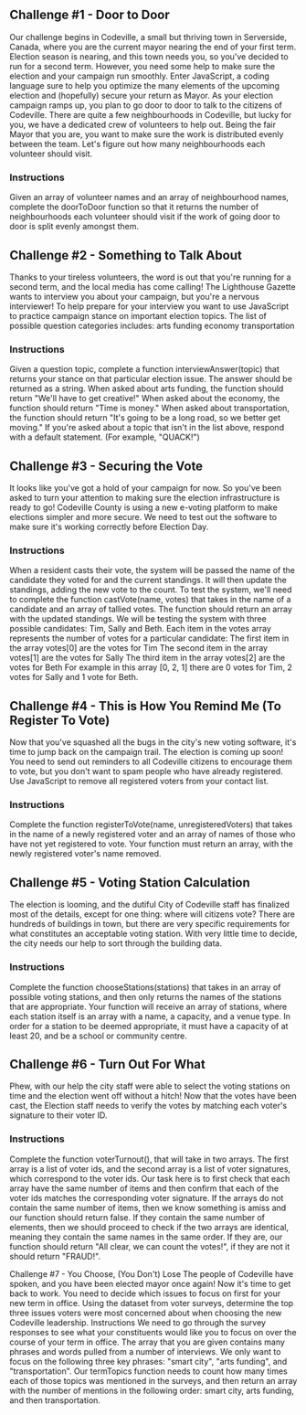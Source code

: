 ## Challenge #1 - Door to Door
Our challenge begins in Codeville, a small but thriving town in Serverside, Canada, where you are the current mayor nearing the end of your first term. Election season is nearing, and this town needs you, so you've decided to run for a second term. However, you need some help to make sure the election and your campaign run smoothly. Enter JavaScript, a coding language sure to help you optimize the many elements of the upcoming election and (hopefully) secure your return as Mayor. 
As your election campaign ramps up, you plan to go door to door to talk to the citizens of Codeville. There are quite a few neighbourhoods in Codeville, but lucky for you, we have a dedicated crew of volunteers to help out. Being the fair Mayor that you are, you want to make sure the work is distributed evenly between the team. Let's figure out how many neighbourhoods each volunteer should visit. 
### Instructions
Given an array of volunteer names and an array of neighbourhood names, complete the doorToDoor function so that it returns the number of neighbourhoods each volunteer should visit if the work of going door to door is split evenly amongst them.

## Challenge #2 - Something to Talk About
Thanks to your tireless volunteers, the word is out that you're running for a second term, and the local media has come calling! 
The Lighthouse Gazette wants to interview you about your campaign, but you're a nervous interviewer! To help prepare for your interview you want to use JavaScript to practice campaign stance on important election topics. The list of possible question categories includes: 
arts funding
economy
transportation
### Instructions
Given a question topic, complete a function interviewAnswer(topic) that returns your stance on that particular election issue. The answer should be returned as a string. 
When asked about arts funding, the function should return "We'll have to get creative!"
When asked about the economy, the function should return "Time is money."
When asked about transportation, the function should return "It's going to be a long road, so we better get moving."
If you're asked about a topic that isn't in the list above, respond with a default statement. (For example, "QUACK!") 

## Challenge #3 - Securing the Vote
It looks like you've got a hold of your campaign for now. So you've been asked to turn your attention to making sure the election infrastructure is ready to go! Codeville County is using a new e-voting platform to make elections simpler and more secure. We need to test out the software to make sure it's working correctly before Election Day. 
### Instructions
When a resident casts their vote, the system will be passed the name of the candidate they voted for and the current standings. It will then update the standings, adding the new vote to the count. 
To test the system, we'll need to complete the function castVote(name, votes) that takes in the name of a candidate and an array of tallied votes. The function should return an array with the updated standings. 
We will be testing the system with three possible candidates: Tim, Sally and Beth. Each item in the votes array represents the number of votes for a particular candidate: 
The first item in the array votes[0] are the votes for Tim
The second item in the array votes[1] are the votes for Sally
The third item in the array votes[2] are the votes for Beth
For example in this array [0, 2, 1] there are 0 votes for Tim, 2 votes for Sally and 1 vote for Beth. 

## Challenge #4 - This is How You Remind Me (To Register To Vote)
Now that you've squashed all the bugs in the city's new voting software, it's time to jump back on the campaign trail. The election is coming up soon! You need to send out reminders to all Codeville citizens to encourage them to vote, but you don't want to spam people who have already registered. Use JavaScript to remove all registered voters from your contact list. 
### Instructions
Complete the function registerToVote(name, unregisteredVoters) that takes in the name of a newly registered voter and an array of names of those who have not yet registered to vote. Your function must return an array, with the newly registered voter's name removed. 

## Challenge #5 - Voting Station Calculation
The election is looming, and the dutiful City of Codeville staff has finalized most of the details, except for one thing: where will citizens vote? There are hundreds of buildings in town, but there are very specific requirements for what constitutes an acceptable voting station. With very little time to decide, the city needs our help to sort through the building data. 
### Instructions
Complete the function chooseStations(stations) that takes in an array of possible voting stations, and then only returns the names of the stations that are appropriate. 
Your function will receive an array of stations, where each station itself is an array with a name, a capacity, and a venue type. 
In order for a station to be deemed appropriate, it must have a capacity of at least 20, and be a school or community centre. 

## Challenge #6 - Turn Out For What
Phew, with our help the city staff were able to select the voting stations on time and the election went off without a hitch! Now that the votes have been cast, the Election staff needs to verify the votes by matching each voter's signature to their voter ID. 
### Instructions
Complete the function voterTurnout(), that will take in two arrays. The first array is a list of voter ids, and the second array is a list of voter signatures, which correspond to the voter ids. Our task here is to first check that each array have the same number of items and then confirm that each of the voter ids matches the corresponding voter signature. 
If the arrays do not contain the same number of items, then we know something is amiss and our function should return false. If they contain the same number of elements, then we should proceed to check if the two arrays are identical, meaning they contain the same names in the same order. If they are, our function should return "All clear, we can count the votes!", if they are not it should return "FRAUD!". 

Challenge #7 - You Choose, (You Don't) Lose
The people of Codeville have spoken, and you have been elected mayor once again! Now it's time to get back to work. You need to decide which issues to focus on first for your new term in office. Using the dataset from voter surveys, determine the top three issues voters were most concerned about when choosing the new Codeville leadership. 
Instructions
We need to go through the survey responses to see what your constituents would like you to focus on over the course of your term in office. The array that you are given contains many phrases and words pulled from a number of interviews. We only want to focus on the following three key phrases: "smart city", "arts funding", and "transportation". 
Our termTopics function needs to count how many times each of those topics was mentioned in the surveys, and then return an array with the number of mentions in the following order: smart city, arts funding, and then transportation. 

